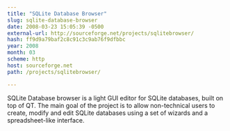 ```yaml
---
title: "SQLite Database Browser"
slug: sqlite-database-browser
date: 2008-03-23 15:05:39 -0500
external-url: http://sourceforge.net/projects/sqlitebrowser/
hash: ff9d9a79baf2c8c91c3c9ab76f9dfbbc
year: 2008
month: 03
scheme: http
host: sourceforge.net
path: /projects/sqlitebrowser/

---
```


SQLite Database browser is a light GUI editor for SQLite databases, built on top of QT. The main goal of the project is to allow non-technical users to create, modify and edit SQLite databases using a set of wizards and a spreadsheet-like interface.

